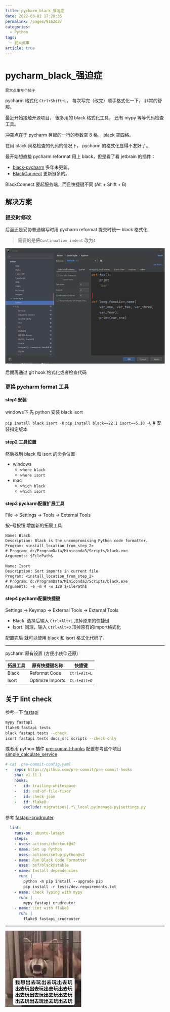 ```yaml
---
title: pycharm_black_强迫症
date: 2022-03-02 17:28:35
permalink: /pages/9162d2/
categories: 
  - Python
tags: 
  - 屁大点事
article: true
---
```

# pycharm_black_强迫症

`屁大点事写个帖子`

pycharm 格式化 `Ctrl+Shift+L`，
每次写完（改完）顺手格式化一下，
非常的舒服。

最近开始接触开源项目，
很多用的 black 格式化工具，
还有 mypy 等等代码检查工具。

冲突点在于 pycharm 另起的一行的参数空 8 格，
black 空四格。

在用 black 风格检查的代码的情况下，
pycharm 的格式化显得不友好了。

最开始想直接 pycharm reformat 用上 black，但是看了看 jetbrain 的插件：

- [black-pycharm](https://plugins.jetbrains.com/plugin/10563-black-pycharm) 多年未更新。
- [BlackConnect](https://plugins.jetbrains.com/plugin/14321-blackconnect) 更新挺多的。

BlackConnect 要起服务端，而且快捷键不同 (Alt + Shift + B)

## 解决方案

### 提交时修改

后面还是妥协普通编写时用 pycharm reformat
提交时统一 black 格式化

> 需要的是把`Continuation indent` 改为`4`

![](../images/2021-06-07-16-37-02.png)

后期再通过 git hook 格式化或者检查代码

### 更换 pycharm format 工具

#### step1 安装

windows下 先 python 安装 black isort

`pip install black isort -U`
`pip install black==22.1 isort==5.10 -U`  # 安装指定版本

#### step2 工具位置

然后找到 black 和 isort 的命令位置

- windows
  - `where black`
  - `where isort`
- mac
  - `which black`
  - `which isort`

#### step3 pycharm配置扩展工具

File -> Settings -> Tools -> External Tools

按`+`号按钮 增加新的拓展工具

``` test
Name: Black
Description: Black is the uncompromising Python code formatter.
Program: <install_location_from_step_2>
# Program: d:/ProgramData/Miniconda3/Scripts/black.exe
Arguments: $FilePath$

Name: Isort
Description: Sort imports in current file
Program: <install_location_from_step_2>
# Program: d:/ProgramData/Miniconda3/Scripts/black.exe
Arguments: -e -m 4 -w 120 $FilePath$
```

#### step4 pycharm配置快捷键

 Settings -> Keymap -> External Tools -> External Tools

- Black. 选择后输入 `Ctrl+Alt+L` 顶掉原来的快捷键
- Isort. 同理，输入  `Ctrl+Alt+O` 顶掉原有的import格式化

配置完后 就可以使用 black 和 isort 格式化代码了.

---

pycharm 原有设置 (方便小伙伴还原)

| 拓展工具 | 原有快捷键名称   | 快捷键       |
| -------- | ---------------- | ------------ |
| Black    | Reformat Code    | `Ctrl+Alt+L` |
| Isort    | Optimize Imports | `Ctrl+Alt+O` |

## 关于 lint check

参考一下 [fastapi](https://github.com/tiangolo/fastapi.git)

``` bash
mypy fastapi
flake8 fastapi tests
black fastapi tests --check
isort fastapi tests docs_src scripts --check-only
```

或者用 python 插件 [pre-commit-hooks](https://github.com/harvardfly/simple_calculate_service/blob/master/.pre-commit-config.yaml)
配置参考这个项目 [simple_calculate_service](https://github.com/harvardfly/simple_calculate_service/blob/master/.pre-commit-config.yaml)

``` yaml
# cat .pre-commit-config.yaml
-   repo: https://github.com/pre-commit/pre-commit-hooks
    sha: v1.11.1
    hooks:
    -   id: trailing-whitespace
    -   id: end-of-file-fixer
    -   id: check-json
    -   id: flake8
        exclude: migrations|.*\_local.py|manage.py|settings.py
```

参考 [fastapi-crudrouter](https://github.com/awtkns/fastapi-crudrouter)

``` yaml
  lint:
    runs-on: ubuntu-latest
    steps:
    - uses: actions/checkout@v2
    - name: Set up Python
      uses: actions/setup-python@v2
    - name: Run Black Code Formatter
      uses: psf/black@stable
    - name: Install dependencies
      run: |
        python -m pip install --upgrade pip
        pip install -r tests/dev.requirements.txt
    - name: Check Typing with mypy
      run: |
        mypy fastapi_crudrouter
    - name: Lint with flake8
      run: |
        flake8 fastapi_crudrouter
```

---

![](../images/2021-06-07-16-40-22.png)
